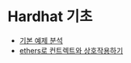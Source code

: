 # Hardhat 기초

- [기본 예제 분석](https://github.com/neo-rooney/kisa-training/blob/main/hardhat-example/docs/basic-example-analysis.md)
- [ethers로 컨트렉트와 상호작용하기](https://github.com/neo-rooney/kisa-training/blob/main/hardhat-example/docs/ethers.md)
